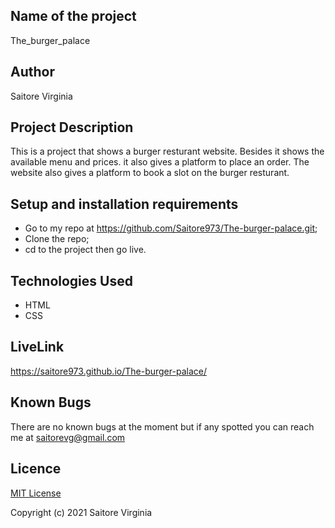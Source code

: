 ## Name of the project

The_burger_palace

## Author

Saitore Virginia

## Project Description

This is a project that shows a burger resturant website. Besides it shows the available menu and prices. it also gives a platform to place an order. The website also gives a platform to book a slot on the burger resturant.

## Setup and installation requirements

* Go to my repo at https://github.com/Saitore973/The-burger-palace.git;
* Clone the repo;
* cd to the project then go live.

## Technologies Used
* HTML
* CSS


## LiveLink
 https://saitore973.github.io/The-burger-palace/

## Known Bugs 

There are no known bugs at the moment but if any spotted you can reach me at saitorevg@gmail.com

## Licence

[MIT License](./LICENSE)

Copyright (c) 2021 Saitore Virginia
